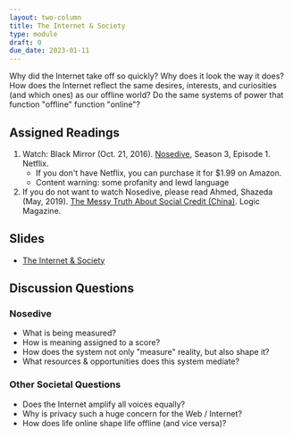```yaml
---
layout: two-column
title: The Internet & Society
type: module
draft: 0
due_date: 2023-01-11
---
```


Why did the Internet take off so quickly? Why does it look the way it does? How does the Internet reflect the same desires, interests, and curiosities (and which ones) as our offline world? Do the same systems of power that function "offline" function "online"?

## Assigned Readings
1. Watch: Black Mirror (Oct. 21, 2016). <a href="https://www.netflix.com/watch/80104627" target="_blank">Nosedive</a>, Season 3, Episode 1. Netflix.
    * If you don't have Netflix, you can purchase it for $1.99 on Amazon.
    * Content warning: some profanity and lewd language
2. If you do not want to watch Nosedive, please read Ahmed, Shazeda (May, 2019). <a href="https://logicmag.io/china/the-messy-truth-about-social-credit/" target="_blank">The Messy Truth About Social Credit (China)</a>. Logic Magazine.

## Slides
* <a href="https://docs.google.com/presentation/d/1EgbqAkA-qiJNz5d0ro8DO2nAth_IuLT8MD9uY6uh91A/edit?usp=sharing" target="_blank">The Internet & Society</a>

## Discussion Questions

### Nosedive
* What is being measured? 
* How is meaning assigned to a score?
* How does the system not only "measure" reality, but also shape it?
* What resources & opportunities does this system mediate?

### Other Societal Questions
* Does the Internet amplify all voices equally?
* Why is privacy such a huge concern for the Web / Internet?
* How does life online shape life offline (and vice versa)? 

<!-- ### Friday: Societal Considerations
While there are *many* societal considerations associated with the Internet, for your first tutorial, you will consider 3: privacy, censorship, and representation. Please read the following short articles: 

* Data Privacy: <a href="https://teachprivacy.com/10-reasons-privacy-matters/">10 Reasons Why Data Privacy Matters</a>. Daniel Solove, 2014.
* Censorship: <a href="https://www.security.org/vpn/internet-censorship/">Internet Censorship in 2022: The Impact of Internet Restrictions</a>. Aliza Vigderman & Gabe Turner. 
* Censorship: https://cyber.harvard.edu/pubrelease/internet-control/
* Representation: Wikipedia?
{:.compact}
 -->


